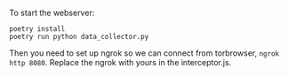 To start the webserver:
```
poetry install
poetry run python data_collector.py
```
Then you need to set up ngrok so we can connect from torbrowser, ```ngrok http 8080```. Replace the ngrok with yours in the interceptor.js.

